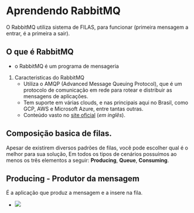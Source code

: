 # Aprendendo RabbitMQ

O RabbitMQ utiliza sistema de FILAS, para funcionar (primeira mensagem a entrar, é a primeira a sair).

## O que é RabbitMQ

- o RabbitMQ é um programa de mensageria

1. Caracteristicas do RabbitMQ
    - Utiliza o AMQP (Advanced Message Queuing Protocol), que é um protocolo de comunicação em rede para rotear e distribuir as mensagens de aplicações.
    - Tem suporte em várias clouds, e nas principais aqui no Brasil, como GCP, AWS e Microsoft Azure, entre tantas outras.
    - Conteúdo vasto no [site oficial](https://www.rabbitmq.com) (*em inglês*).

## Composição basica de filas.

Apesar de existirem diversos padrões de filas, você pode escolher qual é o melhor para sua solução, Em todos os tipos de cenários possuímos ao menos os três elementos a seguir: **Producing**, **Queue**, **Consuming**.

## **Producing** - Produtor da mensagem

É a aplicação que produz a mensagem e a insere na fila.
- ![](https://static.imasters.com.br/wp-content/uploads/2019/05/27144455/0_-p64meEqGDPMSlz0.png)